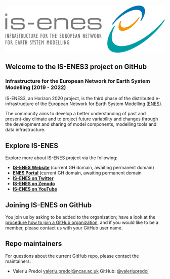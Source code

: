 ![iseneslogo](https://github.com/IS-ENES3/IS-ENES/blob/main/images/isenes3Logo.png)

## Welcome to the IS-ENES3 project on GitHub
### Infrastructure for the European Network for Earth System Modelling (2019 - 2022)

IS-ENES3, an Horizon 2020 project, is the third phase of the distributed e-infrastructure of the European Network for Earth System Modelling ([ENES](https://portal.enes.org/)).

The community aims to develop a better understanding of past and present-day climate and to project future variability and changes through the development and sharing of model components, modelling tools and data infrastructure.

## Explore IS-ENES

Explore more about IS-ENES project via the following:

- [**IS-ENES Website**](https://is-enes3.github.io/IS-ENES-Website/) (current GH domain, awaiting permanent domain)
- [**ENES Portal**](https://is-enes3.github.io/IS-ENES-Portal-Website/) (current GH domain, awaiting permanent domain
- [**IS-ENES on Twitter**](https://twitter.com/ISENES_RI)
- [**IS-ENES on Zenodo**](https://zenodo.org/communities/is-enes3/?page=1&size=20)
- [**IS-ENES on YouTube**](https://www.youtube.com/channel/UC24YCohRVh1WXqzBm9tkL2g?view_as=subscriber)

## Joining IS-ENES on GitHub

You join us by asking to be added to the organization; have a look at the [procedure how to join a GitHub organization](https://docs.github.com/en/account-and-profile/setting-up-and-managing-your-github-user-account/managing-your-membership-in-organizations/about-organization-membership), and if you would like to be a member, please contact us with your GitHub user name.

## Repo maintainers

For questions about the current GitHub repo, please contact the maintainers:

- Valeriu Predoi <valeriu.predoi@ncas.ac.uk> GitHub: [@valeriupredoi](https://github.com/valeriupredoi)
